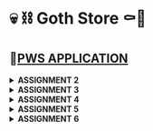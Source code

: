 # 💀 ⛓️ Goth Store ⚰️🦇

## 🔗[PWS APPLICATION](http://kezia-salsalina-gothstore.pbp.cs.ui.ac.id)

<details>
<Summary><b>ASSIGNMENT 2</b></summary>

### 1. Implementation of the Checklist: Step-by-Step 📝
#### ✔️Create a new Django project.
- Create a new directory with the name ```"goth-store"```
- Open the terminal and create a virtual environment inside the directory by running this command below
    ```
    python3 -m venv env
    ```
- And activate it by
    ```
    env\Scripts\activate
    ```
- Create a file named requirements.txt inside the directory and fill it with some dependencies below
    ```
    django
    gunicorn
    whitenoise
    psycopg2-binary
    requests
    urllib3
    ```
- then, install them by running this command
    ```
    pip install -r requirements.txt
    ```
- Finally, create a Django project named goth-store by running the following command
    ```
    django-admin startproject goth_store .
    ```
- In ```settings.py```, add this following line of code to allow local host
    ```
    ALLOWED_HOSTS = ["localhost", "127.0.0.1"]`
    ```
#### ✔️Create an application with the name main in the project.
- Create a new application called main within the goth_store project by running this command
    ```
    python3 manage.py startapp main
    ```
- To register the main app, open the ```settings.py``` file located inside the goth_store project directory. Add ```'main'``` to the ```INSTALLED_APPS``` list, as shown below.
    ```
    INSTALLED_APPS = [
    ...,
    'main'
    ]
    ```
#### ✔️Perform routing in the project so that the application main can run
- Open the ```urls.py``` file inside the ```goth_store``` project and fill it with the code below. 
    ```py
    from django.contrib import admin
    from django.urls import path, include

    urlpatterns = [
        path('admin/', admin.site.urls),
        path('', include('main.urls')),
    ]
    ```
#### ✔️Create a model in the application main with the name Product and have the mandatory attributes
- In ```main/models.py```, define the Product model with the attributes name, price, and description
    ```py
    from django.db import models

    class Product(models.Model):
        name = models.CharField(max_length=100)
        price = models.IntegerField()
        description = models.TextField()
        gothness = models.IntegerField()
    ```
- After creating the model, run migrations to apply the changes to the database:
    ```
    python manage.py makemigrations
    python manage.py migrate
    ```
#### ✔️Create a function in ```views.py```to return to an HTML template that displays the name of the application and your name and class
- In ```main/views.py```, create a function that returns an HTML template:
    ```py
    from django.shortcuts import render

    def show_main(request):
        context = {
            'app_name': 'goth-store',
            'name': 'Kezia Salsalina Agtyra Sebayang',
            'class': 'PBD KKI'
        }

        return render(request, 'main.html', context)
    ```
- Create a ```template``` directory inside the ```main``` application directory and add a new file called ```main.html```. Then fill it with the codes below
    ```html
    <h1>{{ app_name }} </h1>
    <h5>Name: </h5>
    <p>{{ name }}</p>
    <h5>Class: </h5>
    <p>{{ class }}</p>
    ```
#### ✔️Create a routing in ```urls.py``` for the application ```main ```to map the function created in ```views.py```.
- Create a ```urls.py``` file for the main app. Here's how my ```main/urls.py``` look:
    ```py
    from django.urls import path
    from main.views import show_main

    app_name = 'main'

    urlpatterns = [
        path('', show_main, name='show_main'),
    ]
    ```
#### ✔️Perform deployment to PWS for the application that has been created so that it can be accessed by others via the Internet.
- Before deploying, create a new public GitHub repository named goth-store. Then, initialize the local directory goth-store as a Git repository.
- After making sure local repository is connected to the GitHub, do a add, commit, and push
- For deployment, create a PWS project named gothstore. Then add ```kezia-salsalina-gothstore.pbp.cs.ui.ac.id``` to ```ALLOWED_HOSTS``` in ```settings.py```. 
    ```
    ALLOWED_HOSTS = ["localhost", "127.0.0.1", "kezia-salsalina-gothstore.pbp.cs.ui.ac.id"]
    ```
- Finally, use the ```push``` command to push it to the PWS repository for deployment.

### 2. A diagram that contains the request client to a Django-based web application and the response it gives.

![alt text](images/diagram.png)
- The diagram explains the relationships between Django components:
    - urls.py: Matches the incoming URL request and routes it to the appropriate view.
    - views.py: Handles the logic, interacting with the models.py for data, then passes the data to the HTML template for rendering.
    - models.py: Handles database interactions, passing data back to views.py.
    - The HTML template renders the final response which is sent back to the client.

### 3. Explain the use of git in software development!
- Git is a widely used version control system in software development that helps manage and track changes in code. It allows multiple developers to collaborate efficiently by enabling them to work on different features or bug fixes in parallel. With Git, developers can commit changes, create branches for separate tasks, and merge them back into the main project while keeping a history of all changes. This makes it easier to revert to previous versions if needed and resolve conflicts that arise during collaboration. Overall, Git ensures better code management, collaboration, and project organization.

### 4. Why is Django used as the starting point for learning software development?
- Django is often used as a starting point for learning software development because it offers a comprehensive, beginner-friendly structure for building web applications. It includes built-in features like authentication, routing, and database management, reducing the need for external tools and allowing learners to focus on core development concepts. 

### 5. Why is the Django model called an ORM?
- The Django model is called an ORM (Object-Relational Mapper) because it acts as a bridge between the database and the code by mapping database tables to Python objects. In Django, each model corresponds to a table in the database, and the fields in the model represent the columns of that table. The ORM allows developers to interact with the database using Python code instead of writing raw SQL queries. This abstraction makes database operations like creating, reading, updating, and deleting records easier and more intuitive, while also ensuring that the code remains database-agnostic, meaning it can work with different types of databases without needing modification.
</details>

 <details>
<Summary><b>ASSIGNMENT 3</b></summary>

###  1. Explain why we need data delivery in implementing a platform.
- Data delivery is crucial in platform implementation because it enables communication between different components, services, or systems. Whether it’s between the front end and the back end, or between various microservices in a distributed architecture, data needs to be exchanged seamlessly for the platform to function properly. For example, user actions on the front end often require data from the server or database, which is then processed and delivered back to be displayed to the user. Data delivery also ensures that external systems or APIs can integrate with the platform to enhance its functionality, such as with payment gateways or external authentication services. Without efficient data delivery, a platform would fail to provide a cohesive user experience and proper functionality.

### 2. In your opinion, which is better, XML or JSON? Why is JSON more popular than XML?
- In my opinion, JSON is generally better than XML, especially in modern web development, because it is simpler, more lightweight, and easier to parse. JSON (JavaScript Object Notation) is more human-readable and aligns naturally with JavaScript, which makes it more suitable for web-based platforms. XML, on the other hand, tends to be more verbose and harder to read due to its nested structure and use of closing tags. While XML has its use cases, such as in configuration files or when document formatting is important, JSON has gained popularity because of its simplicity and efficiency. 

### 3. Explain the functional usage of the ```is_valid()``` method in Django forms. Why do we need this method in forms?
- The ```is_valid()``` method in Django forms is used to check whether the data provided in the form meets the validation rules defined for each form field. When you call ```is_valid()```, Django automatically runs through the validation logic for each field, ensuring that all the required fields are filled, and the data provided is in the correct format (e.g., checking if an email is valid or if a date is properly formatted). This method is necessary because it allows developers to ensure that the data they are working with is clean and valid before saving it to the database or processing it further. Without this check, invalid data might be processed or stored, leading to potential errors and inconsistencies in the application.

### 4. Why do we need ```csrf_token``` when creating a form in Django? What could happen if we did not use ```csrf_token``` on a Django form? How could this be leveraged by an attacker?
- The ```csrf_token``` is needed in Django forms to prevent Cross-Site Request Forgery (CSRF) attacks, which occur when malicious sites attempt to execute unauthorized actions on behalf of authenticated users. When a form is submitted in Django, the ```csrf_token``` ensures that the request originated from the correct website and not from a third-party attacker. If we did not include the ```csrf_token``` in forms, attackers could craft requests that perform actions on the website (e.g., deleting user data, making purchases) without the user’s consent. Without this security measure, an attacker could use social engineering tactics to trick users into clicking links that perform unwanted actions on websites where they are logged in, making the platform vulnerable to attacks.

### 5. Explain how you implemented the checklist above step-by-step
#### ✔️Create a form input to add a model object to the previous app.
- Create a new file in the main directory with the name ```forms.py``` and added the following code. 
    ```py
    from django.forms import ModelForm
    from main.models import Product

    class GothEntryForm(ModelForm):
        class Meta:
            model = Product 
            fields = ["name", "price", "description", "gothness"]
    ```
- Add import ```redirect``` at the top of ```views.py``` file in the main directory then create a new function for adding the new product.
    ```py
    def create_product(request):
    form = GothEntryForm(request.POST or None)

    if form.is_valid() and request.method == "POST":
        form.save()
        return redirect('main:show_main')
    ```
- Then, change the ```show_main``` function to the following.
    ```py
    def show_main(request):
    goth_entries = Product.objects.all()
    context = {
        'app_name': 'goth-store',
        'name': 'Kezia Salsalina Agtyra Sebayang',
        'class': 'PBP KKI', 
        'product_entries' : goth_entries,
    }

    return render(request, 'main.html', context)
    ```
- Open the ```urls.py``` file in the main directory and import the ```create_product``` function and add the URL path to the urlpatterns variable.
    ```py
    from django.urls import path
    from main.views import show_main, create_product

    app_name = 'main'

    urlpatterns = [
        path('', show_main, name='show_main'),
        path('create-product', create_product, name='create_product'),
        ]
    ```
- Lastly, create a new HTML file called ```create_product.html``` and add the following code.
    ```html
    {% extends 'base.html' %} 
    {% block content %}
    <h1>Add New Product</h1>

    <form method="POST">
    {% csrf_token %}
    <table>
        {{ form.as_table }}
        <tr>
        <td></td>
        <td>
            <input type="submit" value="Add Product" />
        </td>
        </tr>
    </table>
    </form>

    {% endblock %}
    ```

#### ✔️Add 4 views to view the added objects in XML, JSON, XML by ID, and JSON by ID formats.
- Open the ```views.py``` file in the main directory and add these imports at the top.
    ```py
    from django.http import HttpResponse
    from django.core import serializers
    ```
- Open the ```views.py``` file in the main directory and create four new functions like the following. 
    ```py
    def show_xml(request):
    data = Product.objects.all()
    return HttpResponse(serializers.serialize("xml", data), content_type="application/xml")

    def show_json(request):
        data = Product.objects.all()
        return HttpResponse(serializers.serialize("json", data), content_type="application/json")

    def show_xml_by_id(request, id):
        data = Product.objects.filter(pk=id)
        return HttpResponse(serializers.serialize("xml", data), content_type="application/xml")

    def show_json_by_id(request, id):
        data = Product.objects.filter(pk=id)
        return HttpResponse(serializers.serialize("json", data), content_type="application/json")
    ```
#### ✔️Create URL routing for each of the views added in point 2.
- Open the ```urls.py``` file in the main directory and import the functions in this line.
    ```
    from main.views import show_main, create_product, show_xml, show_json, show_xml_by_id, show_json_by_id
    ```
- Add the URL path to the urlpatterns variable in the ```urls.py``` file.
    ```py
    urlpatterns = [
    path('', show_main, name='show_main'),
    path('create-product', create_product, name='create_product'),
    path('xml/', show_xml, name='show_xml'),
    path('json/', show_json, name='show_json'),
    path('xml/<str:id>/', show_xml_by_id, name='show_xml_by_id'),
    path('json/<str:id>/', show_json_by_id, name='show_json_by_id'),
    ]   
    ```

### POSTMAN
#### XML
![alt text](images/xml.png)
#### JSON
![alt text](images/json.png)
#### XML BY ID
![alt text](images/xmlbyid.png)
#### JSON BY ID
![alt text](images/jsonbyid.png)
</details>

<details>
<Summary><b>ASSIGNMENT 4</b></summary>

### 1. What is the difference between HttpResponseRedirect() and redirect()?
- `HttpResponseRedirect()` is a basic way to redirect users to a new URL in Django, where you need to manually provide the full URL. On the other hand, `redirect()` is a simpler and more flexible option. It allows you to not only pass a URL but also the name of a view or even an object, and it will automatically figure out the correct URL for you.

### 2. Explain how the ProductEntry model is linked with User!
- The ProductEntry model is linked to the User model using a foreign key, which establishes a one-to-many relationship between users and product entries. This means that each ProductEntry belongs to a specific user, while one user can have multiple product entries. 

### 3. What is the difference between authentication and authorization, and what happens when a user logs in? Explain how Django implements these two concepts.
- Authentication is the process of verifying a user's identity, typically through a username and password. Once authenticated, the system knows who the user is. On the other hand, authorization determines what actions or resources the authenticated user is allowed to access. It controls permissions based on the user's role or status. In Django, authentication is handled through the built-in auth system, where users can log in by providing a username and password that are verified against the database. Once authenticated, Django creates a session for the user, storing it in a cookie, so they remain logged in across requests. Authorization is implemented using Django's permissions and groups system, where specific permissions are assigned to users or groups to control what they can access or modify in the application. Django checks these permissions when a user tries to perform an action or view specific content. When a user logs in, Django first authenticates their credentials and, once verified, uses authorization to determine their level of access within the system.

### 4. How does Django remember logged-in users? Explain other uses of cookies and whether all cookies are safe to use.
- Django remembers logged-in users through the use of session cookies. When a user logs in, Django creates a session ID and stores it in a cookie on the user's browser. This session ID allows Django to track the user across different pages without requiring them to log in again on each request. Besides session management, cookies can be used for storing preferences, tracking user behavior, and personalizing content. However, cookies can be vulnerable to attacks like cross-site scripting (XSS) or session hijacking if not properly secured.

### 5. Explain how did you implement the checklist step-by-step
#### ✔️Implement the register, login, and logout functions so that the user can access the application freely.
- First, I need to activate the virtual environment. Then I open my ```views.py``` in the main subdirectory and add these following imports.
    ```py
    from django.contrib.auth.forms import UserCreationForm, AuthenticationForm
    from django.contrib import messages
    from django.contrib.auth import authenticate, login, logout
    ```
- Second, I add these following functions to my  ```views.py``` file.
    ```py
    def register(request):
        form = UserCreationForm()

        if request.method == "POST":
            form = UserCreationForm(request.POST)
            if form.is_valid():
                form.save()
                messages.success(request, 'Your account has been successfully created!')
                return redirect('main:login')
        context = {'form':form}
        return render(request, 'register.html', context)

    def login_user(request):
        if request.method == 'POST':
            form = AuthenticationForm(data=request.POST)

            if form.is_valid():
                    user = form.get_user()
                    login(request, user)
                    return redirect('main:show_main')

        else:
            form = AuthenticationForm(request)
        context = {'form': form}
        return render(request, 'login.html', context)

    def logout_user(request):
        logout(request)
        return redirect('main:login')
    ```
- Then, I create a new HTML file named ```register.html``` in the main/templates directory and add this following code. 
    ```html
    {% extends 'base.html' %} {% block meta %}
    <title>Register</title>
    {% endblock meta %} {% block content %}

    <div class="login">
    <h1>Register</h1>

    <form method="POST">
        {% csrf_token %}
        <table>
        {{ form.as_table }}
        <tr>
            <td></td>
            <td><input type="submit" name="submit" value="Register" /></td>
        </tr>
        </table>
    </form>

    {% if messages %}
    <ul>
        {% for message in messages %}
        <li>{{ message }}</li>
        {% endfor %}
    </ul>
    {% endif %}
    </div>

    {% endblock content %}
    ```
- I also then create a new HTML file named ```login.html``` in the main/templates directory where I fill it with the following template:
    ```html
    {% extends 'base.html' %}

    {% block meta %}
    <title>Login</title>
    {% endblock meta %}

    {% block content %}
    <div class="login">
    <h1>Login</h1>

    <form method="POST" action="">
        {% csrf_token %}
        <table>
        {{ form.as_table }}
        <tr>
            <td></td>
            <td><input class="btn login_btn" type="submit" value="Login" /></td>
        </tr>
        </table>
    </form>

    {% if messages %}
    <ul>
        {% for message in messages %}
        <li>{{ message }}</li>
        {% endfor %}
    </ul>
    {% endif %} Don't have an account yet?
    <a href="{% url 'main:register' %}">Register Now</a>
    </div>

    {% endblock content %}
    ```
- Then, I open ```main.html``` file in the main/templates directory and add the following code.
    ```html
    <a href="{% url 'main:logout' %}">
    <button>Logout</button>
    </a>
    ```
- After that, I open ```urls.py``` in the main subdirectory and import these functions and add some URL paths to the ```urlpatterns```
    ```py
    from main.views import register, login_user, logout_user
    urlpatterns = [
        ...
        path('register/', register, name='register'),
        path('login/', login_user, name='login'),
        path('logout/', logout_user, name='logout'),
    ]
    ```
- Last, I need to import ```login_required``` and add this line of code inside ```views.py``` at the top of ```show_main``` function
    ```py
    from django.contrib.auth.decorators import login_required
    ...
    @login_required(login_url='/login')
    def show_main(request):
    ...
    ```
- After implementing all these steps, I have restricted access to the main page and implement the register, login, and logout functions

#### ✔️Make two user accounts with three dummy data each, using the model made in the application beforehand so that each data can be accessed by each account locally.
#### 1st account
![alt text](images/hayleym.png)
#### 2nd account
![alt text](images/elle.png)

#### ✔️Connect the models Product and User.
- First, I open ```models.py``` in the main subdirectory and add some imports and some lines of code
    ```py
    from django.contrib.auth.models import User
    class Product(models.Model):
    user = models.ForeignKey(User, on_delete=models.CASCADE)
    ```
- Then, I reopen ```views.py``` in the main subdirectory and modify the code like this
    ```py
    def create_product(request):
    form = GothEntryForm(request.POST or None)

    if form.is_valid() and request.method == "POST":
        goth_entry = form.save(commit=False)
        goth_entry.user = request.user
        goth_entry.save()
        return redirect('main:show_main')

    context = {'form': form}
    return render(request, "create_product.html", context)
    ```
- Then I change the value of ```goth_entries``` and ```context``` in the function ```show_main``` as follows
    ```py
    def show_main(request):
        mood_entries = Product.objects.filter(user=request.user)

        context = {
            'name': request.user.username,
            ...
        }
    ...
- Last, I need to run, apply the model migrations and ensure the project is ready for a production environtment. I do this by adding another import statement in ```settings.py``` and change the variable ```DEBUG```
    ```py
    import os
    PRODUCTION = os.getenv("PRODUCTION", False)
    DEBUG = not PRODUCTION
    ```
- These steps should make the project's Product model connected to the User model.

#### ✔️Display logged in user details such as username and apply cookies like last login to the application's main page.
- First, open ```views.py``` in the main subdirectory. Add some imports at the top.
    ```py
    import datetime
    from django.http import HttpResponseRedirect
    from django.urls import reverse
    ```
- In the ```login_user``` function, replace the code in the if ```form.is_valid()``` block
    ```py
    ...
    if form.is_valid():
        user = form.get_user()
        login(request, user)
        response = HttpResponseRedirect(reverse("main:show_main"))
        response.set_cookie('last_login', str(datetime.datetime.now()))
        return response
    ...
    ```
- In the ```show_main ```function, add the snippet to the ```context``` variable
    ````py 
    'last_login': request.COOKIES['last_login']
    ``` 
- Then, modify the ```logout_user``` function
    ```py
    def logout_user(request):
        logout(request)
        response = HttpResponseRedirect(reverse('main:login'))
        response.delete_cookie('last_login')
        return response
    ```
- I open the ```main.html``` file and add the following snippet after the logout button
    ```html
    ...
    <h5>Last login session: {{ last_login }}</h5>
    ...
    ```
- These steps should display logged in user details such as username and apply cookies.
</details>

<details>
<Summary><b>ASSIGNMENT 5</b></summary>

### 1. Priority Order of CSS Selectors
- When multiple CSS selectors apply to the same HTML element, the browser uses specificity to determine which styles to apply. Specificity is essentially a set of rules that helps the browser decide the weight or importance of each selector. The order of priority for CSS selectors is as follows: type selectors (e.g., `div`, `h1`) have the lowest specificity, followed by class selectors (e.g., `.my-class`) and pseudo-classes (e.g., `:hover`). ID selectors (e.g., `#my-id`) have higher specificity than classes and types. Inline styles, such as `<div style="color: red;">`, take precedence over all CSS selectors because they are directly applied to the element. Lastly, the `!important` rule overrides even inline styles and all other rules, making it the most powerful in terms of specificity. Understanding and properly managing specificity is key to ensuring that your CSS behaves as expected.

### 2. Importance of Responsive Design in Web Development
- Responsive design is crucial in modern web development because it ensures that websites function and display optimally across a wide variety of devices, including mobile phones, tablets, and desktops. In today’s digital age, users access websites from devices with vastly different screen sizes and resolutions. Without responsive design, websites can appear distorted or difficult to navigate on smaller screens, leading to a poor user experience. Responsive design allows for fluid grids, flexible images, and media queries that enable the website to adapt to different screen sizes and orientations automatically. This improves user engagement and accessibility while also enhancing SEO, as search engines like Google give higher rankings to mobile-friendly websites. Examples of applications with responsive designs include Twitter and YouTube, which seamlessly adjust their layouts across devices. In contrast, older sites or applications without responsive design may appear cluttered or unusable on mobile, leading to higher bounce rates and user frustration.

### 3. Differences Between Margin, Border, and Padding
- In CSS, margin, border, and padding are all part of the box model that controls the space around HTML elements, but they serve different purposes. Margin is the space outside an element, separating it from other elements on the page. It's used to create space between elements and can collapse between adjacent elements. Padding is the space between the content of an element and its border. It pushes the content inward, creating an internal buffer inside the element. Unlike margin, padding adds to the total size of the element. Border is the line that surrounds the padding and content, and it can have various styles, colors, and thicknesses. 

### 4. Flexbox and Grid Layout Concepts
- Both Flexbox and Grid Layout are modern CSS layout systems designed to help developers create flexible, responsive designs. Flexbox is a one-dimensional layout system, meaning it organizes items in a single direction (either row or column). It’s excellent for laying out elements in a line, centering items, or distributing space between them dynamically. Flexbox is often used for components like navigation bars, buttons, or aligning items vertically and horizontally. For instance, using `display: flex` on a parent element will align all child elements in a flexible container. Properties like `justify-content` and `align-items` allow easy control of how elements are distributed.
- On the other hand, CSS Grid is a two-dimensional layout system, allowing items to be arranged in both rows and columns. Grid is ideal for creating more complex layouts, like an entire webpage structure with header, sidebar, and content areas. By defining rows and columns, Grid provides finer control over both vertical and horizontal layout. Properties such as `grid-template-rows` and `grid-template-columns` let developers create structured grids with ease. For example, using `display: grid` with `grid-template-columns: 1fr 2fr;` will create a two-column layout with flexible widths. Flexbox and Grid are often used together, as they complement each other, allowing for both simple and complex designs to be created responsively.

### 5. Implementation of the checklist step by step
#### ✔️Implement functions to delete and edit products.
- First, I open my ```views.py``` file in the ```main``` folder and add these two functions.
    ```py
    def edit_product(request, id):
    product = Product.objects.get(pk = id)

    form = GothEntryForm(request.POST or None, instance=product)

    if form.is_valid() and request.method == "POST":
        form.save()
        return HttpResponseRedirect(reverse('main:show_main'))

    context = {'form': form}
    return render(request, "edit_product.html", context)

    def delete_product(request, id):
        product = Product.objects.get(pk = id)
        product.delete()
        return HttpResponseRedirect(reverse('main:show_main'))
    ```
- Then, at the same file I add these imports.
    ```py
    from django.shortcuts import .., reverse
    from django.http import .., HttpResponseRedirect
    ```

- Then , I create a new file called ```edit_product.html``` in ```main/templates``` subdirectory.

- Lastly, I open the ```urls.py``` in the ```main``` folder and import the functions I've created and added URL paths to ```urlpatterns```
    ```py
    from main.views import edit_product, delete_product
    ```
    ```py
    ...
    path('edit-product/<uuid:id>', edit_product, name='edit_product'),
    path('delete/<uuid:id>', delete_product, name='delete_product'),
    ...
    ```
#### ✔️Customize the design of the HTML templates that have been created in previous assignments using CSS or a CSS framework 
- I choose Tailwind as the CSS Framework that I'm going to use. To add it to my project, I open the ```base.html``` file that was previously created in the ```templates``` folder located in my project root and  add the Tailwind cdn script in the head section like the code below
    ```html
    <head>
    {% block meta %}
        <meta charset="UTF-8" />
        <meta name="viewport" content="width=device-width, initial-scale=1">
    {% endblock meta %}
    <script src="https://cdn.tailwindcss.com">
    </script>
    </head>
    ```
#### ✔️Customize the login, register, and add product pages to be as attractive as possible.
- So first, I create a ```global.css``` file in /static/css in the root directory so that I could add custom styling on the pages. 
- Then I customise the ```login.html```, ```register.html```, and ```create_product.html``` the way I wanted it to be.

#### ✔️Customize the product list page to be more attractive and responsive. If there are no products saved in the application, the product list page will display an image and a message that no products are registered.
- So first, I create ```images``` folder inside the ```static``` directory. I then imported ```bat.png``` inside it and open my ```main.html``` file. I then add some styling and added ```bat.png``` in it. Here is my final ```main.html``` code:
    ```html
    {% extends 'base.html' %}
    {% load static %}

    {% block meta %}
    <title>Product List | Goth Store</title>
    {% endblock meta %}

    {% block content %}
    {% include 'navbar.html' %}

    <!-- Main Section Wrapper -->
    <div class="overflow-x-hidden px-4 md:px-8 pb-8 pt-24 min-h-screen flex flex-col wallpaper">
    <div class="p-2 mb-6 relative">
        <div class="relative grid grid-cols-1 z-30 md:grid-cols-3 gap-8">
        {% include "card_info.html" with title='Name' value=name %}
        {% include "card_info.html" with title='Class' value=class %}
        </div>
        <div class="h-full w-full py-6  absolute top-0 left-0 z-20 md:hidden flex ">
        <div class="h-full min-w-4 bg-red-700 mx-auto">
        </div>
        </div>
    </div>



        <!-- Add New Product Button -->
        <div class="flex justify-end mb-8">
            <a href="{% url 'main:create_product' %}" class="text-center bg-red-700 hover:bg-red-800 text-gray-100 font-bold py-2 px-4 rounded-full transition duration-300 ease-in-out shadow-2xl logout-font gothic-font">
                Add New Product
            </a>
        </div>

        <!-- No Products Available Section -->
        {% if not product_entries %}
        <div class="flex flex-col items-center justify-center min-h-[24rem] p-6">
            <img src="{% static 'images/bat.png' %}" class="w-40 h-40 mb-6 opacity-70"/>
            <p class="text-center text-white gothic-readable text-lg tracking-wide">
                No products are available in the underworld yet...
            </p>
        </div>

        <!-- Product Cards Section -->
        {% else %}
        <div class="grid grid-cols-1 md:grid-cols-2 lg:grid-cols-3 gap-8">
            {% for product in product_entries %}  
                {% include 'product_card.html' with product=product %}
            {% endfor %}
        </div>
        {% endif %}

    </div>
    {% endblock content %}
    ```
#### ✔️If there are products saved, the product list page will display details of each product using cards. For each product card, create two buttons to edit and delete the product on that card!
- So first, I create ```product_card.html``` inside ```main/templates``` directory. I did some styling and added the edit and trash button in the end of the code. Here is my final code of the card:
    ```html
    <div class="relative bg-black border-b-8 border-red-800 rounded-none shadow-md p-6 mb-10 transform hover:scale-105 transition duration-300 ease-in-out">

        <!-- Floating Decorative Accent (Top Center) -->
        <div class="absolute -top-5 left-1/2 transform -translate-x-1/2 bg-white text-black px-4 py-2 shadow-lg rounded-full">
        <i class="fas fa-cross fa-2x"></i>
        </div>
    
        <!-- Product Name with Subtle Underline -->
        <div class="text-center mb-4 border-b-2 border-red-700 pb-2">
        <h2 class="text-3xl gothic-font tracking-widest text-white">
            {{ product.name }}
        </h2>
        </div>
    
        <!-- Centered Product Information Section -->
        <div class="grid grid-cols-1 gap-6 text-center">
        
        <!-- Description Section with Vertical Line -->
        <div class="relative">
            <p class="text-white gothic-readable italic text-lg px-6 relative z-10">
            "{{ product.description }}"
            </p>
        </div>
    
        <!-- Price Section with Blocky Borders -->
        <div class="border-2 border-black bg-gray-100 py-2 rounded-lg text-red-700 text-2xl gothic-font tracking-wider">
            Price: Rp{{ product.price }}
        </div>
        
        <!-- Gothness Meter with Minimalistic Style -->
        <div class="py-4">
            <p class="text-white gothic-font tracking-wide mb-2">Gothness Level</p>
            <div class="w-full h-3 bg-gray-200 border-2 border-red-500 rounded-full overflow-hidden">
            <div class="h-full bg-red-500" style="width: {% if product.gothness > 10 %}100%{% else %}{{ product.gothness }}0%{% endif %};"></div>
            </div>
        </div>
        </div>
    
        <!-- Floating Buttons with Circular Frames -->
        <div class="absolute bottom-0 left-1/2 transform -translate-x-1/2 flex space-x-4 -mb-6">
        <a href="{% url 'main:edit_product' product.pk %}" class="bg-white border-2 border-yellow-500 text-yellow-500 p-2 rounded-full hover:bg-yellow-500 hover:text-white transition duration-300 shadow-md">
            <i class="fas fa-edit"></i>
        </a>
        <a href="{% url 'main:delete_product' product.pk %}" class="bg-white border-2 border-red-500 text-red-500 p-2 rounded-full hover:bg-red-500 hover:text-white transition duration-300 shadow-md">
            <i class="fas fa-trash"></i>
        </a>
        </div>
    </div>
    ```
#### ✔️Create a navigation bar (navbar) for the features in the application that is responsive to different device sizes, especially mobile and desktop.
- So, for the last checklist, I created a ```navbar.html``` file and did some styling here and there. Here is my final styling:
    ```html
    <nav class="bg-black shadow-2xl fixed top-0 left-0 z-40 w-screen border-b-4 border-red-800 gothic-border">
        <div class="max-w-7xl mx-auto px-4 sm:px-6 lg:px-8">
        <div class="flex items-center justify-between h-16">
            <div class="flex items-center">
            <!-- Gothic-style Font for Brand Name -->
            <h1 class="text-3xl font-bold text-center text-white gothic-font tracking-widest">
                Goth Store
            </h1>
            
            </div>
    
            <!-- User Authentication Links -->
            <div class="hidden md:flex flex-row items-center space-x-4"> <!-- Horizontal alignment with space between -->
                {% if user.is_authenticated %}
                <div class="flex flex-col text-right"> <!-- Text in a vertical stack -->
                    <span class="text-white italic gothic-readable">Welcome, {{ user.username }}</span>
                    <span class="text-xs text-white italic gothic-readable">Last Login: {{last_login}}</span> <!-- Last Login Info -->
                </div>
                <!-- Logout Button -->
                <a href="{% url 'main:logout' %}" class="text-center bg-red-700 hover:bg-red-800 text-gray-100 font-bold py-2 px-4 rounded-full transition duration-300 ease-in-out shadow-2xl logout-font gothic-font">
                    Logout
                </a>
                {% else %}
                <a href="{% url 'main:login' %}" class="text-center bg-purple-700 hover:bg-purple-900 text-gray-100 font-bold py-2 px-4 rounded-full transition duration-300 ease-in-out shadow-2xl mr-2 gothic-font">
                    Login
                </a>
                <a href="{% url 'main:register' %}" class="text-center bg-gray-700 hover:bg-gray-900 text-gray-100 font-bold py-2 px-4 rounded-full transition duration-300 ease-in-out shadow-2xl gothic-font">
                    Register
                </a>
                {% endif %}
            </div>
            
    
            <!-- Mobile Menu Button -->
            <div class="md:hidden flex items-center">
            <button class="mobile-menu-button">
                <svg class="w-8 h-8 text-gray-200 hover:text-gray-100 transition duration-300 ease-in-out" fill="none" stroke-linecap="round" stroke-linejoin="round" stroke-width="2" viewBox="0 0 24 24" stroke="currentColor">
                <path d="M4 6h16M4 12h16M4 18h16"></path>
                </svg>
            </button>
            </div>
        </div>
        </div>
    
        <!-- Mobile Menu -->
        <div class="mobile-menu hidden md:hidden bg-black text-gray-400 px-4 w-full shadow-lg border-t-2 border-red-700">
        <div class="pt-4 pb-6 space-y-2 mx-auto">
            {% if user.is_authenticated %}
            <span class="block text-gray-400 italic px-3 py-2 gothic-readable">Welcome, {{ user.username }}</span>
            <span class="block text-gray-400 italic px-3 py-2 gothic-readable">Last Login: {{ user.last_login }}</span> <!-- Last Login in Mobile -->
            <a href="{% url 'main:logout' %}" class="block text-center bg-red-800 hover:bg-red-900 text-gray-100 font-bold py-2 px-4 rounded-full transition duration-300 ease-in-out shadow-lg gothic-font">
                Logout
            </a>
            {% else %}
            <a href="{% url 'main:login' %}" class="block text-center bg-purple-700 hover:bg-purple-900 text-gray-100 font-bold py-2 px-4 rounded-full transition duration-300 ease-in-out shadow-lg mb-2 gothic-font">
                Login
            </a>
            <a href="{% url 'main:register' %}" class="block text-center bg-gray-700 hover:bg-gray-900 text-gray-100 font-bold py-2 px-4 rounded-full transition duration-300 ease-in-out shadow-lg gothic-font">
                Register
            </a>
            {% endif %}
        </div>
        </div>
    
        <!-- Toggle Mobile Menu Script -->
        <script>
        const btn = document.querySelector("button.mobile-menu-button");
        const menu = document.querySelector(".mobile-menu");
    
        btn.addEventListener("click", () => {
            menu.classList.toggle("hidden");
        });
        </script>
    </nav>
    ```
- This navbar is responsive and have a hamburger icon in the mobile version of the website.
  
</details>

<details>
<Summary><b>ASSIGNMENT 6</b></summary>

### 1. Explain the benefits of using JavaScript in developing web applications!
- JavaScript is great for making websites more interactive and responsive. It runs directly in the browser, so it can quickly respond to things like clicks, form submissions, and other user actions without needing to refresh the page or contact the server every time. This makes the website feel faster and smoother for users. Plus, JavaScript works on all modern browsers, so it’s easy to create cross-platform apps that work on any device.

- Another key benefit is how JavaScript helps create dynamic content. You can build things like interactive forms, animations, or real-time updates, making the web experience more engaging. This level of interactivity is hard to achieve without JavaScript, which is why it’s such a popular choice for web developers.

### 2. Explain why we need to use await when we call fetch()! What would happen if we don't use await?
- When we use fetch() in JavaScript, we’re making an HTTP request, but it doesn’t happen instantly. Instead, it returns a Promise, which means the request is still in progress. If you use await, it makes sure the code waits until the response is ready before moving on to the next line. This helps keep things in order, especially when you need to use the response data right away.

- If we don’t use await, the rest of the code will run without waiting for the request to finish. So, if you try to use the data that hasn’t arrived yet, you’ll likely get errors or unexpected behavior because the data simply isn’t ready.

### 3. Why do we need to use the csrf_exempt decorator on the view used for AJAX POST?
- Django, like many web frameworks, protects against something called CSRF (Cross-Site Request Forgery), which helps prevent attackers from making unwanted requests on behalf of users. When making a POST request through AJAX, Django expects a special CSRF token to be included to verify that the request is legitimate.

- However, sometimes it’s tricky to include this token in AJAX requests, so we use the csrf_exempt decorator to bypass this protection for that specific view. If we don’t use it (or include the token another way), Django will block the request, thinking it might be unsafe. Just be careful when using csrf_exempt, as disabling this protection can open up security risks if not managed properly.

### 4. Why can't the sanitization be done just in the front-end?
- Doing sanitization in the back-end ensures that no matter what users try to send to your server, it gets checked and cleaned up. This protects my app from serious security issues like SQL injection or cross-site scripting (XSS). In short, the front-end helps with usability, but the back-end is where the real protection happens.

### 5. Implementation of the checklist step-by-step
#### ✔️Modify the codes in data cards to able to use AJAX GET
- In ```main.html```, I added this async function to be able to get data using show_json.
    ```html
    ...
    <div id="product_cards"></div>
    ...
    <script>
    async function getProductEntries(){
        return fetch("{% url 'main:show_json' %}").then((res) => res.json())
    }
    </script>
    ```
#### ✔️Retrieve data using AJAX GET
- I modify my ```show_json``` in my ```views.py``` so that I could make sure that the data retrieved are only the data belonging to the logged-in user.
    ``` py
    def show_json(request):
        data = Product.objects.filter(user=request.user)
    ```
#### ✔️Create a button that open a modal with a form for adding a product entry.
- In the ```main.html``` file I set up the modal that contains a form for entering the product entry details
    ```js
    <!-- Modal for AJAX Entry -->
    <div id="crudModal" tabindex="-1" aria-hidden="true" class="hidden fixed inset-0 z-50 w-full flex items-center justify-center bg-gray-800 bg-opacity-50 overflow-x-hidden overflow-y-auto transition-opacity duration-300 ease-out">
        <div id="crudModalContent" class="relative bg-white rounded-lg shadow-lg w-5/6 sm:w-3/4 md:w-1/2 lg:w-1/3 mx-4 sm:mx-0 transform scale-95 opacity-0 transition-transform transition-opacity duration-300 ease-out">
        <!-- Modal header -->
        <div class="flex items-center justify-between p-4 border-b rounded-t bg-black">
            <h3 class="text-xl gothic-font text-white">
            Add New Product Entry
            </h3>
            <button type="button" class="text-gray-400 bg-transparent hover:bg-gray-200 hover:text-gray-900 rounded-lg text-sm p-1.5 ml-auto inline-flex items-center" id="closeModalBtn">
            <svg aria-hidden="true" class="w-5 h-5" fill="currentColor" viewBox="0 0 20 20" xmlns="http://www.w3.org/2000/svg">
                <path fill-rule="evenodd" d="M4.293 4.293a1 1 0 011.414 0L10 8.586l4.293-4.293a1 1 0 111.414 1.414L11.414 10l4.293 4.293a1 1 0 01-1.414 1.414L10 11.414l-4.293 4.293a1 1 0 01-1.414-1.414L8.586 10 4.293 5.707a1 1 0 010-1.414z" clip-rule="evenodd"></path>
            </svg>
            <span class="sr-only">Close modal</span>
            </button>
        </div>
        <!-- Modal body -->
        <div class="px-6 py-4 space-y-6 form-style bg-black">
            <form id="GothEntryForm">
            <div class="mb-4">
                <label for="name" class="block text-sm font-medium text-white">Name</label>
                <input type="text" id="name" name="name" required>
            </div>
            <div class="mb-4">
                <label for="description" class="block text-sm font-medium text-white">Description</label>
                <textarea id="description" name="description" rows="3" class="text-white" required></textarea>
            </div>
            <div class="mb-4">
                <label for="price" class="block text-sm font-medium text-white">Price</label>
                <input type="number" id="price" name="price" min="1" step="0.01"  required>
            </div>
            <div class="mb-4">
                <label for="gothness" class="block text-sm font-medium text-white">Gothness</label>
                <input type="number" id="gothness" name="gothness" required>
            </div>
            </form>
        </div>
        <div class="flex flex-col space-y-2 md:flex-row md:space-y-0 md:space-x-2 p-6 border-t border-gray-200 rounded-b justify-center md:justify-end bg-black">
            <button type="button" class="bg-black hover:bg-gray-600 text-white font-bold py-2 px-4 rounded-lg" id="cancelButton">Cancel</button>
            <button type="submit" id="submitProductEntry" form="GothEntryForm">Save</button>
        </div>
        </div>
    </div>
    ```
- Then add the following Javascript Functions inside the ```<script>``` tag
    ```js
    const modal = document.getElementById('crudModal');
    const modalContent = document.getElementById('crudModalContent');

    function showModal() {
        const modal = document.getElementById('crudModal');
        const modalContent = document.getElementById('crudModalContent');

        modal.classList.remove('hidden'); 
        setTimeout(() => {
            modalContent.classList.remove('opacity-0', 'scale-95');
            modalContent.classList.add('opacity-100', 'scale-100');
        }, 50); 
    }

    function hideModal() {
        const modal = document.getElementById('crudModal');
        const modalContent = document.getElementById('crudModalContent');

        modalContent.classList.remove('opacity-100', 'scale-100');
        modalContent.classList.add('opacity-0', 'scale-95');

        setTimeout(() => {
            modal.classList.add('hidden');
        }, 150); 
    }

    document.getElementById("cancelButton").addEventListener("click", hideModal);
    document.getElementById("closeModalBtn").addEventListener("click", hideModal);
    document.getElementById("GothEntryForm").addEventListener("submit", (e) => {
        e.preventDefault();
        addProductEntry();
    })
    ```
- To create a button to trigger the modal, in the ```main.html``` I add this new button 
    ```html
    <button data-modal-target="crudModal" data-modal-toggle="crudModal" class="text-center bg-red-700 hover:bg-red-800 text-gray-100 font-bold py-2 px-4 rounded-full transition duration-300 ease-in-out shadow-2xl logout-font gothic-font" onclick="showModal();">
            Add New Product Entry by AJAX
            </button>
    ```

#### ✔️Create a new view function to add a new product to the database.
- In ```views.py```, I imported ```csrf_exempt``` and ```require_POST``` and implemented it on a new function. I also imported ```strip_tags``` to sanitize the entries.
    ```py
    @csrf_exempt
    @require_POST
    def add_product_ajax(request):
        name = strip_tags(request.POST.get("name"))
        price = request.POST.get("price")
        description = strip_tags(request.POST.get("description"))
        gothness = strip_tags(request.POST.get("gothness"))
        user = request.user

        new_product = Product(
            name=name, price=price,
            description=description, gothness=gothness,
            user=user
        )
        new_product.save()

        return HttpResponse(b"CREATED", status=201)
    ```
#### ✔️Create a /create-ajax/ path that routes to the new view function you created.
- In ```urls.py```, add this import and line of code.
    ```py
    from main.views import ..., add_product_ajax

    main/urls.py
    urlpatterns = [
        ...
        path('create-product-ajax', add_product_ajax, name='add_product_ajax'),
    ]
    ```

#### ✔️Connect the form you created inside the modal to the /create-ajax/ path
- To connect the form we create a new function in the block ```<script>``` such as the following:
    ```js
    function addProductEntry() {
        fetch("{% url 'main:add_product_ajax' %}", {
        method: "POST",
        body: new FormData(document.querySelector('#GothEntryForm')),
        })
        .then(response => {
        if (response.ok) {
            refreshProductEntries(); 
            document.getElementById("GothEntryForm").reset();  
            hideModal();  
        } else {
            console.error('Failed to save product via AJAX.');
        }
        })
        .catch(error => console.error('Error:', error));

        return false; 
    }
    ```
#### ✔️Perform asynchronous refresh on the main page to display the latest item list without reloading the entire main page.
- In main.hmtl, I created a new asynchronous function called refreshProductEntries.
    ```js
    async function refreshProductEntries() {
        document.getElementById("product_cards").innerHTML = "";
        document.getElementById("product_cards").className = "";
        const productEntries = await getProductEntries();
        let htmlString = "";
        let classNameString = "";

        if (productEntries.length === 0) {
        classNameString = "flex flex-col items-center justify-center min-h-[24rem] p-6";
        htmlString = `
            <div class="flex flex-col items-center justify-center min-h-[24rem] p-6">
            <img src="{% static 'images/bat.png' %}" class="w-40 h-40 mb-6 opacity-70"/>
            <p class="text-center text-white gothic-readable text-lg tracking-wide">
                No products are available in the underworld yet...
            </p>
            </div>
        `;
        } else {
        classNameString = "grid grid-cols-1 sm:grid-cols-2 lg:grid-cols-3 gap-8";
        productEntries.forEach((item) => {
            const name = DOMPurify.sanitize(item.fields.name);
            const description = DOMPurify.sanitize(item.fields.description);
            const gothness = DOMPurify.sanitize(item.fields.gothness);

            htmlString += `
            <div class="relative bg-black border-b-8 border-red-800 rounded-none shadow-md p-6 mb-10 transform hover:scale-105 transition duration-300 ease-in-out">

                <!-- Floating Decorative Accent (Top Center) -->
                <div class="absolute -top-5 left-1/2 transform -translate-x-1/2 bg-white text-black px-4 py-2 shadow-lg rounded-full">
                <i class="fas fa-cross fa-2x"></i>
                </div>
            
                <!-- Product Name with Subtle Underline -->
                <div class="text-center mb-4 border-b-2 border-red-700 pb-2">
                <h2 class="text-3xl gothic-font tracking-widest text-white">
                    ${name}
                </h2>
                </div>
            
                <!-- Centered Product Information Section -->
                <div class="grid grid-cols-1 gap-6 text-center">
                
                <!-- Description Section with Vertical Line -->
                <div class="relative">
                    <p class="text-white gothic-readable italic text-lg px-6 relative z-10">
                    ${description}
                    </p>
                </div>
            
                <!-- Price Section with Blocky Borders -->
                <div class="border-2 border-black bg-gray-100 py-2 rounded-lg text-red-700 text-2xl gothic-font tracking-wider">
                    Price: Rp${item.fields.price}
                </div>
                
                <!-- Gothness Meter with Minimalistic Style -->
                <div class="py-4">
                    <p class="text-white gothic-font tracking-wide mb-2">Gothness Level</p>
                    <div class="w-full h-3 bg-gray-200 border-2 border-red-500 rounded-full overflow-hidden">
                    <div class="h-full bg-red-500" style="width: ${gothness > 10 ? '100%' : gothness * 10 + '%'};"></div>
                    </div>
                </div>
                </div>
            
                
                <div class="absolute bottom-0 left-1/2 transform -translate-x-1/2 flex space-x-4 -mb-6">
                <a href="/edit-product/${item.pk}" class="bg-white border-2 border-yellow-500 text-yellow-500 p-2 rounded-full hover:bg-yellow-500 hover:text-white transition duration-300 shadow-md">
                    <i class="fas fa-edit"></i>
                </a>
                <a href="/delete/${item.pk}" class="bg-white border-2 border-red-500 text-red-500 p-2 rounded-full hover:bg-red-500 hover:text-white transition duration-300 shadow-md">
                    <i class="fas fa-trash"></i>
                </a>
                </div>
            </div>
    
            `;
        });
        }
        document.getElementById("product_cards").className = classNameString;
        document.getElementById("product_cards").innerHTML = htmlString;
    }

    refreshProductEntries();
    ```

</details>
